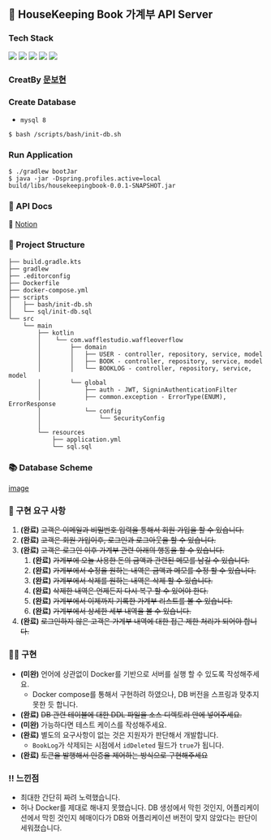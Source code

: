 ## 💸 HouseKeeping Book 가계부 API Server

### Tech Stack
<img src="https://img.shields.io/badge/Kotlin-7F52FF?style=flat-square&logo=Kotlin&logoColor=white"/></a> <img src="https://img.shields.io/badge/Spring Boot-6DB33F?style=flat-square&logo=Spring Boot&logoColor=white"/></a> <img src="https://img.shields.io/badge/Spring Security-6DB33F?style=flat-square&logo=Spring Security&logoColor=white"/></a> <img src="https://img.shields.io/badge/MySQL-4479A1?style=flat-square&logo=MySQL&logoColor=white"/></a> <img src="https://img.shields.io/badge/JWT-6DB33F?style=flat-square&logo=Json Web Tokens&logoColor=white"/></a>

### CreatBy [문보현](https://github.com/moonpiderman)

### Create Database
- `mysql 8`
```shell
$ bash /scripts/bash/init-db.sh
```

### Run Application
```shell
$ ./gradlew bootJar
$ java -jar -Dspring.profiles.active=local build/libs/housekeepingbook-0.0.1-SNAPSHOT.jar
```

### 📄 API Docs
🔗 [Notion](https://eggplant-sumac-51e.notion.site/API-Docs-ba5d4e938788475ea0936d8ba605ea4a)


### 📂 Project Structure
```
├── build.gradle.kts
├── gradlew
├── .editorconfig
├── Dockerfile
├── docker-compose.yml
├── scripts
│   ├── bash/init-db.sh
│   └── sql/init-db.sql
└── src
    └── main
        ├── kotlin
        │    └── com.wafflestudio.waffleoverflow
        │        ├── domain
        │        │   ├── USER - controller, repository, service, model
        │        │   ├── BOOK - controller, repository, service, model
        │        │   └── BOOKLOG - controller, repository, service, model
        │        └── global
        │            ├── auth - JWT, SigninAuthenticationFilter
        │            ├── common.exception - ErrorType(ENUM), ErrorResponse
        │            └── config
        │                └── SecurityConfig
        │
        └── resources
            ├── application.yml
            └── sql.sql
```

### 📚 Database Scheme
[image](https://user-images.githubusercontent.com/70942197/147306280-9ccd8465-4d50-42c3-829b-1b990ddd20eb.png)


### 📄 구현 요구 사항
1. **(완료)** ~~고객은 이메일과 비밀번호 입력을 통해서 회원 가입을 할 수 있습니다.~~
2. **(완료)** ~~고객은 회원 가입이후, 로그인과 로그아웃을 할 수 있습니다.~~
3. **(완료)** ~~고객은 로그인 이후 가계부 관련 아래의 행동을 할 수 있습니다.~~
    1. **(완료)** ~~가계부에 오늘 사용한 돈의 금액과 관련된 메모를 남길 수 있습니다.~~
    2. **(완료)** ~~가계부에서 수정을 원하는 내역은 금액과 메모를 수정 할 수 있습니다.~~
    3. **(완료)** ~~가계부에서 삭제를 원하는 내역은 삭제 할 수 있습니다.~~
    4. **(완료)** ~~삭제한 내역은 언제든지 다시 복구 할 수 있어야 한다.~~
    5. **(완료)** ~~가계부에서 이제까지 기록한 가계부 리스트를 볼 수 있습니다.~~
    6. **(완료)** ~~가계부에서 상세한 세부 내역을 볼 수 있습니다.~~
4. **(완료)** ~~로그인하지 않은 고객은 가계부 내역에 대한 접근 제한 처리가 되어야 합니다.~~

### 🧑‍💻 구현
- **(미완)** 언어에 상관없이 Docker를 기반으로 서버를 실행 할 수 있도록 작성해주세요.
  - Docker compose를 통해서 구현하려 하였으나, DB 버전을 스프링과 맞추지 못한 듯 합니다.
- **(완료)** ~~DB 관련 테이블에 대한 DDL 파일을 소스 디렉토리 안에 넣어주세요.~~
- **(미완)** 가능하다면 테스트 케이스를 작성해주세요.
- **(완료)** 별도의 요구사항이 없는 것은 지원자가 판단해서 개발합니다.
  - `BookLog`가 삭제되는 시점에서 `idDeleted` 필드가 `true`가 됩니다.
- **(완료)** ~~토큰을 발행해서 인증을 제어하는 방식으로 구현해주세요~~

### ‼️ 느낀점
- 최대한 간단히 짜려 노력했습니다.
- 허나 Docker를 제대로 해내지 못했습니다. DB 생성에서 막힌 것인지, 어플리케이션에서 막힌 것인지 헤매이다가 DB와 어플리케이션 버전이 맞지 않았다는 판단이 세워졌습니다.
